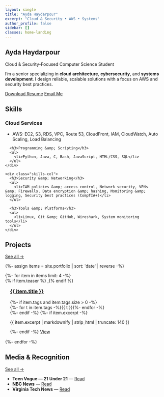 ```yaml
---
layout: single
title: "Ayda Haydarpour"
excerpt: "Cloud & Security • AWS • Systems"
author_profile: false
sidebar: []
classes: home-landing
---
```


<!-- Hero -->
<section class="hero-landing">
  <div class="hero-inner">
    <h1 class="hero-title">Ayda Haydarpour</h1>
    <p class="hero-subtitle">
      Cloud &amp; Security-Focused Computer Science Student
    </p>
    <p class="hero-intro">
      I’m a senior specializing in <strong>cloud architecture</strong>, <strong>cybersecurity</strong>, and
      <strong>systems development</strong>. I design reliable, scalable solutions with a focus on AWS and security best practices.
    </p>
    <div class="hero-cta">
      <a class="btn btn--primary" href="{{ '/resume.pdf' | relative_url }}" download>Download Resume</a>
      <a class="btn btn--outline" href="mailto:aydahaydarpour@gmail.com">Email Me</a>
    </div>
  </div>
</section>

<!-- Skills (card, exactly like your screenshot) -->
<section class="section panel section-tight">
  <h2>Skills</h2>
  <div class="skills-card">
    <div class="skills-col">
      <h3>Cloud Services</h3>
      <ul>
        <li>AWS: EC2, S3, RDS, VPC, Route 53, CloudFront, IAM, CloudWatch, Auto Scaling, Load Balancing</li>
      </ul>

      <h3>Programming &amp; Scripting</h3>
      <ul>
        <li>Python, Java, C, Bash, JavaScript, HTML/CSS, SQL</li>
      </ul>
    </div>

    <div class="skills-col">
      <h3>Security &amp; Networking</h3>
      <ul>
        <li>IAM policies &amp; access control, Network security, VPNs &amp; Firewalls, Data encryption &amp; hashing, Monitoring &amp; logging, Security best practices (CompTIA+)</li>
      </ul>

      <h3>Tools &amp; Platforms</h3>
      <ul>
        <li>Linux, Git &amp; GitHub, Wireshark, System monitoring tools</li>
      </ul>
    </div>
  </div>
</section>

<!-- Projects (unchanged logic) -->
<section class="section panel section-tight">
  <div class="section-header">
    <h2>Projects</h2>
    <a class="section-link" href="{{ '/portfolio/' | relative_url }}">See all →</a>
  </div>

  {%- assign items = site.portfolio | sort: 'date' | reverse -%}
  <div class="entries-grid">
  {%- for item in items limit: 4 -%}
    <article class="archive__item panel" style="padding:0;">
      {% if item.teaser %}
      <a class="archive__item-teaser" href="{{ item.url | relative_url }}">
        <img class="teaser--ratio" src="{{ item.teaser | relative_url }}" alt="">
      </a>
      {% endif %}
      <div style="padding:1rem;">
        <h3 class="archive__item-title" style="margin-top:0;">
          <a href="{{ item.url | relative_url }}">{{ item.title }}</a>
        </h3>
        {%- if item.tags and item.tags.size > 0 -%}
        <div class="tags">
          {%- for t in item.tags -%}<span class="tag">{{ t }}</span>{%- endfor -%}
        </div>
        {%- endif -%}
        {%- if item.excerpt -%}
        <p class="archive__item-excerpt">{{ item.excerpt | markdownify | strip_html | truncate: 140 }}</p>
        {%- endif -%}
        <a class="btn btn--primary" href="{{ item.url | relative_url }}">View</a>
      </div>
    </article>
  {%- endfor -%}
  </div>
</section>

<!-- Media (unchanged) -->
<section class="section panel section-tight">
  <div class="section-header">
    <h2>Media & Recognition</h2>
    <a class="section-link" href="{{ '/media/' | relative_url }}">See all →</a>
  </div>
  <ul class="link-list">
    <li><strong>Teen Vogue — 21 Under 21</strong> — <a href="https://www.teenvogue.com/gallery/teen-vogues-21-under-21-2021" target="_blank" rel="noopener">Read</a></li>
    <li><strong>NBC News</strong> — <a href="https://www.nbcnews.com/news/world/afghan-female-robotics-team-defiant-after-fleeing-taliban-qatar-n1277464" target="_blank" rel="noopener">Read</a></li>
    <li><strong>Virginia Tech News</strong> — <a href="https://news.vt.edu/articles/2022/09/ayda-haydarpour.html" target="_blank" rel="noopener">Read</a></li>
  </ul>
</section>
